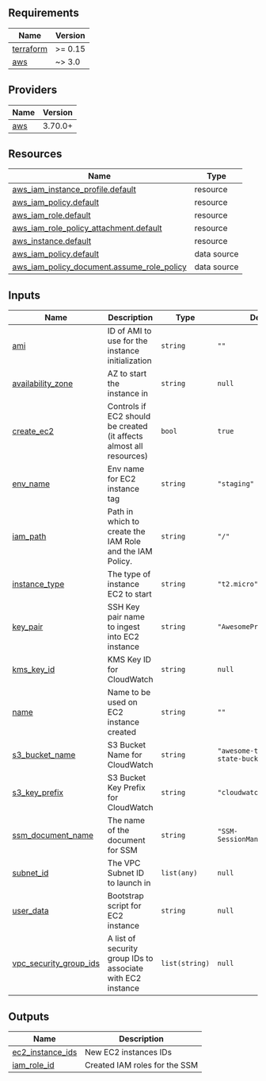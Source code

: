 ## Requirements

| Name | Version |
|------|---------|
| <a name="requirement_terraform"></a> [terraform](#requirement\_terraform) | >= 0.15 |
| <a name="requirement_aws"></a> [aws](#requirement\_aws) | ~> 3.0 |

## Providers

| Name | Version |
|------|---------|
| <a name="provider_aws"></a> [aws](#provider\_aws) | 3.70.0+ |



## Resources

| Name | Type |
|------|------|
| [aws_iam_instance_profile.default](https://registry.terraform.io/providers/hashicorp/aws/latest/docs/resources/iam_instance_profile) | resource |
| [aws_iam_policy.default](https://registry.terraform.io/providers/hashicorp/aws/latest/docs/resources/iam_policy) | resource |
| [aws_iam_role.default](https://registry.terraform.io/providers/hashicorp/aws/latest/docs/resources/iam_role) | resource |
| [aws_iam_role_policy_attachment.default](https://registry.terraform.io/providers/hashicorp/aws/latest/docs/resources/iam_role_policy_attachment) | resource |
| [aws_instance.default](https://registry.terraform.io/providers/hashicorp/aws/latest/docs/resources/instance) | resource |
| [aws_iam_policy.default](https://registry.terraform.io/providers/hashicorp/aws/latest/docs/data-sources/iam_policy) | data source |
| [aws_iam_policy_document.assume_role_policy](https://registry.terraform.io/providers/hashicorp/aws/latest/docs/data-sources/iam_policy_document) | data source |

## Inputs

| Name | Description | Type | Default | Required |
|------|-------------|------|---------|:--------:|
| <a name="input_ami"></a> [ami](#input\_ami) | ID of AMI to use for the instance initialization | `string` | `""` | no |
| <a name="input_availability_zone"></a> [availability\_zone](#input\_availability\_zone) | AZ to start the instance in | `string` | `null` | no |
| <a name="input_create_ec2"></a> [create\_ec2](#input\_create\_ec2) | Controls if EC2 should be created (it affects almost all resources) | `bool` | `true` | no |
| <a name="input_env_name"></a> [env\_name](#input\_env\_name) | Env name for EC2 instance tag | `string` | `"staging"` | no |
| <a name="input_iam_path"></a> [iam\_path](#input\_iam\_path) | Path in which to create the IAM Role and the IAM Policy. | `string` | `"/"` | no |
| <a name="input_instance_type"></a> [instance\_type](#input\_instance\_type) | The type of instance EC2 to start | `string` | `"t2.micro"` | no |
| <a name="input_key_pair"></a> [key\_pair](#input\_key\_pair) | SSH Key pair name to ingest into EC2 instance | `string` | `"AwesomeProject"` | no |
| <a name="input_kms_key_id"></a> [kms\_key\_id](#input\_kms\_key\_id) | KMS Key ID for CloudWatch | `string` | `null` | no |
| <a name="input_name"></a> [name](#input\_name) | Name to be used on EC2 instance created | `string` | `""` | no |
| <a name="input_s3_bucket_name"></a> [s3\_bucket\_name](#input\_s3\_bucket\_name) | S3 Bucket Name for CloudWatch | `string` | `"awesome-terraform-state-bucket"` | no |
| <a name="input_s3_key_prefix"></a> [s3\_key\_prefix](#input\_s3\_key\_prefix) | S3 Bucket Key Prefix for CloudWatch | `string` | `"cloudwatch"` | no |
| <a name="input_ssm_document_name"></a> [ssm\_document\_name](#input\_ssm\_document\_name) | The name of the document for SSM | `string` | `"SSM-SessionManagerRunShell"` | no |
| <a name="input_subnet_id"></a> [subnet\_id](#input\_subnet\_id) | The VPC Subnet ID to launch in | `list(any)` | `null` | no |
| <a name="input_user_data"></a> [user\_data](#input\_user\_data) | Bootstrap script for EC2 instance | `string` | `null` | no |
| <a name="input_vpc_security_group_ids"></a> [vpc\_security\_group\_ids](#input\_vpc\_security\_group\_ids) | A list of security group IDs to associate with EC2 instance | `list(string)` | `null` | no |

## Outputs

| Name | Description |
|------|-------------|
| <a name="output_ec2_instance_ids"></a> [ec2\_instance\_ids](#output\_ec2\_instance\_ids) | New EC2 instances IDs |
| <a name="output_iam_role_id"></a> [iam\_role\_id](#output\_iam\_role\_id) | Created IAM roles for the SSM |
